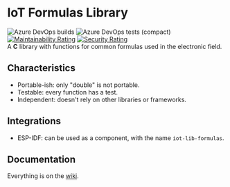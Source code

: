 # IoT Formulas Library

![Azure DevOps builds](https://img.shields.io/azure-devops/build/gfurtadoalmeida/GitHub/43?) ![Azure DevOps tests (compact)](https://img.shields.io/azure-devops/tests/gfurtadoalmeida/GitHub/43) [![Maintainability Rating](https://sonarcloud.io/api/project_badges/measure?project=gfurtadoalmeida_iot-lib-formulas&metric=sqale_rating)](https://sonarcloud.io/dashboard?id=gfurtadoalmeida_iot-lib-formulas) [![Security Rating](https://sonarcloud.io/api/project_badges/measure?project=gfurtadoalmeida_iot-lib-formulas&metric=security_rating)](https://sonarcloud.io/dashboard?id=gfurtadoalmeida_iot-lib-formulas)  
A **C** library with functions for common formulas used in the electronic field.  

## Characteristics

* Portable-ish: only "double" is not portable.
* Testable: every function has a test.
* Independent: doesn't rely on other libraries or frameworks.

## Integrations

* ESP-IDF: can be used as a component, with the name `iot-lib-formulas`.

## Documentation

Everything is on the [wiki](https://github.com/gfurtadoalmeida/iot-lib-formulas/wiki).
